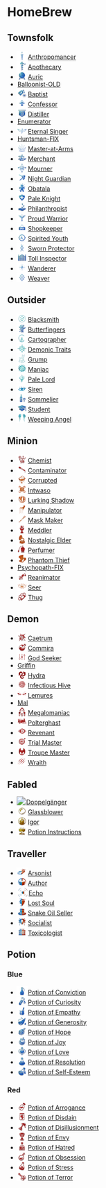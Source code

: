 # HomeBrew

## Townsfolk
- <img src="Townsfolk/Anthropomancer/image.png" style="height: 20px; scale: 130%; object-position: 50% 3px" /> <a href="https://github.com/yoyosource/BOTC-HomeBrew/tree/master/Townsfolk/Anthropomancer">Anthropomancer</a>
- <img src="Townsfolk/Apothecary/image.png" style="height: 20px; scale: 130%; object-position: 50% 3px" /> <a href="https://github.com/yoyosource/BOTC-HomeBrew/tree/master/Townsfolk/Apothecary">Apothecary</a>
- <img src="Townsfolk/Auric/image.png" style="height: 20px; scale: 130%; object-position: 50% 3px" /> <a href="https://github.com/yoyosource/BOTC-HomeBrew/tree/master/Townsfolk/Auric">Auric</a>
- <a href="https://github.com/yoyosource/BOTC-HomeBrew/tree/master/Townsfolk/Balloonist-OLD">Balloonist-OLD</a>
- <img src="Townsfolk/Baptist/image.png" style="height: 20px; scale: 130%; object-position: 50% 3px" /> <a href="https://github.com/yoyosource/BOTC-HomeBrew/tree/master/Townsfolk/Baptist">Baptist</a>
- <img src="Townsfolk/Confessor/image.png" style="height: 20px; scale: 130%; object-position: 50% 3px" /> <a href="https://github.com/yoyosource/BOTC-HomeBrew/tree/master/Townsfolk/Confessor">Confessor</a>
- <img src="Townsfolk/Distiller/image.png" style="height: 20px; scale: 130%; object-position: 50% 3px" /> <a href="https://github.com/yoyosource/BOTC-HomeBrew/tree/master/Townsfolk/Distiller">Distiller</a>
- <a href="https://github.com/yoyosource/BOTC-HomeBrew/tree/master/Townsfolk/Enumerator">Enumerator</a>
- <img src="Townsfolk/Eternal%20Singer/image.png" style="height: 20px; scale: 130%; object-position: 50% 3px" /> <a href="https://github.com/yoyosource/BOTC-HomeBrew/tree/master/Townsfolk/Eternal%20Singer">Eternal Singer</a>
- <a href="https://github.com/yoyosource/BOTC-HomeBrew/tree/master/Townsfolk/Huntsman-FIX">Huntsman-FIX</a>
- <img src="Townsfolk/Master-at-Arms/image.png" style="height: 20px; scale: 130%; object-position: 50% 3px" /> <a href="https://github.com/yoyosource/BOTC-HomeBrew/tree/master/Townsfolk/Master-at-Arms">Master-at-Arms</a>
- <img src="Townsfolk/Merchant/image.png" style="height: 20px; scale: 130%; object-position: 50% 3px" /> <a href="https://github.com/yoyosource/BOTC-HomeBrew/tree/master/Townsfolk/Merchant">Merchant</a>
- <img src="Townsfolk/Mourner/image.png" style="height: 20px; scale: 130%; object-position: 50% 3px" /> <a href="https://github.com/yoyosource/BOTC-HomeBrew/tree/master/Townsfolk/Mourner">Mourner</a>
- <img src="Townsfolk/Night%20Guardian/image.png" style="height: 20px; scale: 130%; object-position: 50% 3px" /> <a href="https://github.com/yoyosource/BOTC-HomeBrew/tree/master/Townsfolk/Night%20Guardian">Night Guardian</a>
- <img src="Townsfolk/Obatala/image.png" style="height: 20px; scale: 130%; object-position: 50% 3px" /> <a href="https://github.com/yoyosource/BOTC-HomeBrew/tree/master/Townsfolk/Obatala">Obatala</a>
- <img src="Townsfolk/Pale%20Knight/image.png" style="height: 20px; scale: 130%; object-position: 50% 3px" /> <a href="https://github.com/yoyosource/BOTC-HomeBrew/tree/master/Townsfolk/Pale%20Knight">Pale Knight</a>
- <img src="Townsfolk/Philanthropist/image.png" style="height: 20px; scale: 130%; object-position: 50% 3px" /> <a href="https://github.com/yoyosource/BOTC-HomeBrew/tree/master/Townsfolk/Philanthropist">Philanthropist</a>
- <img src="Townsfolk/Proud%20Warrior/image.png" style="height: 20px; scale: 130%; object-position: 50% 3px" /> <a href="https://github.com/yoyosource/BOTC-HomeBrew/tree/master/Townsfolk/Proud%20Warrior">Proud Warrior</a>
- <img src="Townsfolk/Shopkeeper/image.png" style="height: 20px; scale: 130%; object-position: 50% 3px" /> <a href="https://github.com/yoyosource/BOTC-HomeBrew/tree/master/Townsfolk/Shopkeeper">Shopkeeper</a>
- <img src="Townsfolk/Spirited%20Youth/image.png" style="height: 20px; scale: 130%; object-position: 50% 3px" /> <a href="https://github.com/yoyosource/BOTC-HomeBrew/tree/master/Townsfolk/Spirited%20Youth">Spirited Youth</a>
- <img src="Townsfolk/Sworn%20Protector/image.png" style="height: 20px; scale: 130%; object-position: 50% 3px" /> <a href="https://github.com/yoyosource/BOTC-HomeBrew/tree/master/Townsfolk/Sworn%20Protector">Sworn Protector</a>
- <img src="Townsfolk/Toll%20Inspector/image.png" style="height: 20px; scale: 130%; object-position: 50% 3px" /> <a href="https://github.com/yoyosource/BOTC-HomeBrew/tree/master/Townsfolk/Toll%20Inspector">Toll Inspector</a>
- <img src="Townsfolk/Wanderer/image.png" style="height: 20px; scale: 130%; object-position: 50% 3px" /> <a href="https://github.com/yoyosource/BOTC-HomeBrew/tree/master/Townsfolk/Wanderer">Wanderer</a>
- <img src="Townsfolk/Weaver/image.png" style="height: 20px; scale: 130%; object-position: 50% 3px" /> <a href="https://github.com/yoyosource/BOTC-HomeBrew/tree/master/Townsfolk/Weaver">Weaver</a>

## Outsider
- <img src="Outsider/Blacksmith/image.png" style="height: 20px; scale: 130%; object-position: 50% 3px" /> <a href="https://github.com/yoyosource/BOTC-HomeBrew/tree/master/Outsider/Blacksmith">Blacksmith</a>
- <img src="Outsider/Butterfingers/image.png" style="height: 20px; scale: 130%; object-position: 50% 3px" /> <a href="https://github.com/yoyosource/BOTC-HomeBrew/tree/master/Outsider/Butterfingers">Butterfingers</a>
- <img src="Outsider/Cartographer/image.png" style="height: 20px; scale: 130%; object-position: 50% 3px" /> <a href="https://github.com/yoyosource/BOTC-HomeBrew/tree/master/Outsider/Cartographer">Cartographer</a>
- <img src="Outsider/Demonic%20Traits/image.png" style="height: 20px; scale: 130%; object-position: 50% 3px" /> <a href="https://github.com/yoyosource/BOTC-HomeBrew/tree/master/Outsider/Demonic%20Traits">Demonic Traits</a>
- <img src="Outsider/Grump/image.png" style="height: 20px; scale: 130%; object-position: 50% 3px" /> <a href="https://github.com/yoyosource/BOTC-HomeBrew/tree/master/Outsider/Grump">Grump</a>
- <img src="Outsider/Maniac/image.png" style="height: 20px; scale: 130%; object-position: 50% 3px" /> <a href="https://github.com/yoyosource/BOTC-HomeBrew/tree/master/Outsider/Maniac">Maniac</a>
- <img src="Outsider/Pale%20Lord/image.png" style="height: 20px; scale: 130%; object-position: 50% 3px" /> <a href="https://github.com/yoyosource/BOTC-HomeBrew/tree/master/Outsider/Pale%20Lord">Pale Lord</a>
- <img src="Outsider/Siren/image.png" style="height: 20px; scale: 130%; object-position: 50% 3px" /> <a href="https://github.com/yoyosource/BOTC-HomeBrew/tree/master/Outsider/Siren">Siren</a>
- <img src="Outsider/Sommelier/image.png" style="height: 20px; scale: 130%; object-position: 50% 3px" /> <a href="https://github.com/yoyosource/BOTC-HomeBrew/tree/master/Outsider/Sommelier">Sommelier</a>
- <img src="Outsider/Student/image.png" style="height: 20px; scale: 130%; object-position: 50% 3px" /> <a href="https://github.com/yoyosource/BOTC-HomeBrew/tree/master/Outsider/Student">Student</a>
- <img src="Outsider/Weeping%20Angel/image.png" style="height: 20px; scale: 130%; object-position: 50% 3px" /> <a href="https://github.com/yoyosource/BOTC-HomeBrew/tree/master/Outsider/Weeping%20Angel">Weeping Angel</a>

## Minion
- <img src="Minion/Chemist/image.png" style="height: 20px; scale: 130%; object-position: 50% 3px" /> <a href="https://github.com/yoyosource/BOTC-HomeBrew/tree/master/Minion/Chemist">Chemist</a>
- <img src="Minion/Contaminator/image.png" style="height: 20px; scale: 130%; object-position: 50% 3px" /> <a href="https://github.com/yoyosource/BOTC-HomeBrew/tree/master/Minion/Contaminator">Contaminator</a>
- <img src="Minion/Corrupted/image.png" style="height: 20px; scale: 130%; object-position: 50% 3px" /> <a href="https://github.com/yoyosource/BOTC-HomeBrew/tree/master/Minion/Corrupted">Corrupted</a>
- <img src="Minion/Intwaso/image.png" style="height: 20px; scale: 130%; object-position: 50% 3px" /> <a href="https://github.com/yoyosource/BOTC-HomeBrew/tree/master/Minion/Intwaso">Intwaso</a>
- <img src="Minion/Lurking%20Shadow/image.png" style="height: 20px; scale: 130%; object-position: 50% 3px" /> <a href="https://github.com/yoyosource/BOTC-HomeBrew/tree/master/Minion/Lurking%20Shadow">Lurking Shadow</a>
- <img src="Minion/Manipulator/image.png" style="height: 20px; scale: 130%; object-position: 50% 3px" /> <a href="https://github.com/yoyosource/BOTC-HomeBrew/tree/master/Minion/Manipulator">Manipulator</a>
- <img src="Minion/Mask%20Maker/image.png" style="height: 20px; scale: 130%; object-position: 50% 3px" /> <a href="https://github.com/yoyosource/BOTC-HomeBrew/tree/master/Minion/Mask%20Maker">Mask Maker</a>
- <img src="Minion/Meddler/image.png" style="height: 20px; scale: 130%; object-position: 50% 3px" /> <a href="https://github.com/yoyosource/BOTC-HomeBrew/tree/master/Minion/Meddler">Meddler</a>
- <img src="Minion/Nostalgic%20Elder/image.png" style="height: 20px; scale: 130%; object-position: 50% 3px" /> <a href="https://github.com/yoyosource/BOTC-HomeBrew/tree/master/Minion/Nostalgic%20Elder">Nostalgic Elder</a>
- <img src="Minion/Perfumer/image.png" style="height: 20px; scale: 130%; object-position: 50% 3px" /> <a href="https://github.com/yoyosource/BOTC-HomeBrew/tree/master/Minion/Perfumer">Perfumer</a>
- <img src="Minion/Phantom%20Thief/image.png" style="height: 20px; scale: 130%; object-position: 50% 3px" /> <a href="https://github.com/yoyosource/BOTC-HomeBrew/tree/master/Minion/Phantom%20Thief">Phantom Thief</a>
- <a href="https://github.com/yoyosource/BOTC-HomeBrew/tree/master/Minion/Psychopath-FIX">Psychopath-FIX</a>
- <img src="Minion/Reanimator/image.png" style="height: 20px; scale: 130%; object-position: 50% 3px" /> <a href="https://github.com/yoyosource/BOTC-HomeBrew/tree/master/Minion/Reanimator">Reanimator</a>
- <img src="Minion/Seer/image.png" style="height: 20px; scale: 130%; object-position: 50% 3px" /> <a href="https://github.com/yoyosource/BOTC-HomeBrew/tree/master/Minion/Seer">Seer</a>
- <img src="Minion/Thug/image.png" style="height: 20px; scale: 130%; object-position: 50% 3px" /> <a href="https://github.com/yoyosource/BOTC-HomeBrew/tree/master/Minion/Thug">Thug</a>

## Demon
- <img src="Demon/Caetrum/image.png" style="height: 20px; scale: 130%; object-position: 50% 3px" /> <a href="https://github.com/yoyosource/BOTC-HomeBrew/tree/master/Demon/Caetrum">Caetrum</a>
- <img src="Demon/Commira/image.png" style="height: 20px; scale: 130%; object-position: 50% 3px" /> <a href="https://github.com/yoyosource/BOTC-HomeBrew/tree/master/Demon/Commira">Commira</a>
- <img src="Demon/God%20Seeker/image.png" style="height: 20px; scale: 130%; object-position: 50% 3px" /> <a href="https://github.com/yoyosource/BOTC-HomeBrew/tree/master/Demon/God%20Seeker">God Seeker</a>
- <a href="https://github.com/yoyosource/BOTC-HomeBrew/tree/master/Demon/Griffin">Griffin</a>
- <img src="Demon/Hydra/image.png" style="height: 20px; scale: 130%; object-position: 50% 3px" /> <a href="https://github.com/yoyosource/BOTC-HomeBrew/tree/master/Demon/Hydra">Hydra</a>
- <img src="Demon/Infectious%20Hive/image.png" style="height: 20px; scale: 130%; object-position: 50% 3px" /> <a href="https://github.com/yoyosource/BOTC-HomeBrew/tree/master/Demon/Infectious%20Hive">Infectious Hive</a>
- <img src="Demon/Lemures/image.png" style="height: 20px; scale: 130%; object-position: 50% 3px" /> <a href="https://github.com/yoyosource/BOTC-HomeBrew/tree/master/Demon/Lemures">Lemures</a>
- <a href="https://github.com/yoyosource/BOTC-HomeBrew/tree/master/Demon/Mal">Mal</a>
- <img src="Demon/Megalomaniac/image.png" style="height: 20px; scale: 130%; object-position: 50% 3px" /> <a href="https://github.com/yoyosource/BOTC-HomeBrew/tree/master/Demon/Megalomaniac">Megalomaniac</a>
- <img src="Demon/Polterghast/image.png" style="height: 20px; scale: 130%; object-position: 50% 3px" /> <a href="https://github.com/yoyosource/BOTC-HomeBrew/tree/master/Demon/Polterghast">Polterghast</a>
- <img src="Demon/Revenant/image.png" style="height: 20px; scale: 130%; object-position: 50% 3px" /> <a href="https://github.com/yoyosource/BOTC-HomeBrew/tree/master/Demon/Revenant">Revenant</a>
- <img src="Demon/Trial%20Master/image.png" style="height: 20px; scale: 130%; object-position: 50% 3px" /> <a href="https://github.com/yoyosource/BOTC-HomeBrew/tree/master/Demon/Trial%20Master">Trial Master</a>
- <img src="Demon/Troupe%20Master/image.png" style="height: 20px; scale: 130%; object-position: 50% 3px" /> <a href="https://github.com/yoyosource/BOTC-HomeBrew/tree/master/Demon/Troupe%20Master">Troupe Master</a>
- <img src="Demon/Wraith/image.png" style="height: 20px; scale: 130%; object-position: 50% 3px" /> <a href="https://github.com/yoyosource/BOTC-HomeBrew/tree/master/Demon/Wraith">Wraith</a>

## Fabled
- <img src="Fabled/Doppelgänger/image.png" style="height: 20px; scale: 130%; object-position: 50% 3px" /> <a href="https://github.com/yoyosource/BOTC-HomeBrew/tree/master/Fabled/Doppelgänger">Doppelgänger</a>
- <img src="Fabled/Glassblower/image.png" style="height: 20px; scale: 130%; object-position: 50% 3px" /> <a href="https://github.com/yoyosource/BOTC-HomeBrew/tree/master/Fabled/Glassblower">Glassblower</a>
- <img src="Fabled/Igor/image.png" style="height: 20px; scale: 130%; object-position: 50% 3px" /> <a href="https://github.com/yoyosource/BOTC-HomeBrew/tree/master/Fabled/Igor">Igor</a>
- <img src="Fabled/Potion%20Instructions/image.png" style="height: 20px; scale: 130%; object-position: 50% 3px" /> <a href="https://github.com/yoyosource/BOTC-HomeBrew/tree/master/Fabled/Potion%20Instructions">Potion Instructions</a>

## Traveller
- <img src="Traveller/Arsonist/image.png" style="height: 20px; scale: 130%; object-position: 50% 3px" /> <a href="https://github.com/yoyosource/BOTC-HomeBrew/tree/master/Traveller/Arsonist">Arsonist</a>
- <img src="Traveller/Author/image.png" style="height: 20px; scale: 130%; object-position: 50% 3px" /> <a href="https://github.com/yoyosource/BOTC-HomeBrew/tree/master/Traveller/Author">Author</a>
- <img src="Traveller/Echo/image.png" style="height: 20px; scale: 130%; object-position: 50% 3px" /> <a href="https://github.com/yoyosource/BOTC-HomeBrew/tree/master/Traveller/Echo">Echo</a>
- <img src="Traveller/Lost%20Soul/image.png" style="height: 20px; scale: 130%; object-position: 50% 3px" /> <a href="https://github.com/yoyosource/BOTC-HomeBrew/tree/master/Traveller/Lost%20Soul">Lost Soul</a>
- <img src="Traveller/Snake%20Oil%20Seller/image.png" style="height: 20px; scale: 130%; object-position: 50% 3px" /> <a href="https://github.com/yoyosource/BOTC-HomeBrew/tree/master/Traveller/Snake%20Oil%20Seller">Snake Oil Seller</a>
- <img src="Traveller/Socialist/image.png" style="height: 20px; scale: 130%; object-position: 50% 3px" /> <a href="https://github.com/yoyosource/BOTC-HomeBrew/tree/master/Traveller/Socialist">Socialist</a>
- <img src="Traveller/Toxicologist/image.png" style="height: 20px; scale: 130%; object-position: 50% 3px" /> <a href="https://github.com/yoyosource/BOTC-HomeBrew/tree/master/Traveller/Toxicologist">Toxicologist</a>

## Potion

### Blue
- <img src="Potion/Blue/Potion%20of%20Conviction/image.png" style="height: 20px; scale: 130%; object-position: 50% 3px" /> <a href="https://github.com/yoyosource/BOTC-HomeBrew/tree/master/Potion/Blue/Potion%20of%20Conviction">Potion of Conviction</a>
- <img src="Potion/Blue/Potion%20of%20Curiosity/image.png" style="height: 20px; scale: 130%; object-position: 50% 3px" /> <a href="https://github.com/yoyosource/BOTC-HomeBrew/tree/master/Potion/Blue/Potion%20of%20Curiosity">Potion of Curiosity</a>
- <img src="Potion/Blue/Potion%20of%20Empathy/image.png" style="height: 20px; scale: 130%; object-position: 50% 3px" /> <a href="https://github.com/yoyosource/BOTC-HomeBrew/tree/master/Potion/Blue/Potion%20of%20Empathy">Potion of Empathy</a>
- <img src="Potion/Blue/Potion%20of%20Generosity/image.png" style="height: 20px; scale: 130%; object-position: 50% 3px" /> <a href="https://github.com/yoyosource/BOTC-HomeBrew/tree/master/Potion/Blue/Potion%20of%20Generosity">Potion of Generosity</a>
- <img src="Potion/Blue/Potion%20of%20Hope/image.png" style="height: 20px; scale: 130%; object-position: 50% 3px" /> <a href="https://github.com/yoyosource/BOTC-HomeBrew/tree/master/Potion/Blue/Potion%20of%20Hope">Potion of Hope</a>
- <img src="Potion/Blue/Potion%20of%20Joy/image.png" style="height: 20px; scale: 130%; object-position: 50% 3px" /> <a href="https://github.com/yoyosource/BOTC-HomeBrew/tree/master/Potion/Blue/Potion%20of%20Joy">Potion of Joy</a>
- <img src="Potion/Blue/Potion%20of%20Love/image.png" style="height: 20px; scale: 130%; object-position: 50% 3px" /> <a href="https://github.com/yoyosource/BOTC-HomeBrew/tree/master/Potion/Blue/Potion%20of%20Love">Potion of Love</a>
- <img src="Potion/Blue/Potion%20of%20Resolution/image.png" style="height: 20px; scale: 130%; object-position: 50% 3px" /> <a href="https://github.com/yoyosource/BOTC-HomeBrew/tree/master/Potion/Blue/Potion%20of%20Resolution">Potion of Resolution</a>
- <img src="Potion/Blue/Potion%20of%20Self-Esteem/image.png" style="height: 20px; scale: 130%; object-position: 50% 3px" /> <a href="https://github.com/yoyosource/BOTC-HomeBrew/tree/master/Potion/Blue/Potion%20of%20Self-Esteem">Potion of Self-Esteem</a>

### Red
- <img src="Potion/Red/Potion%20of%20Arrogance/image.png" style="height: 20px; scale: 130%; object-position: 50% 3px" /> <a href="https://github.com/yoyosource/BOTC-HomeBrew/tree/master/Potion/Red/Potion%20of%20Arrogance">Potion of Arrogance</a>
- <img src="Potion/Red/Potion%20of%20Disdain/image.png" style="height: 20px; scale: 130%; object-position: 50% 3px" /> <a href="https://github.com/yoyosource/BOTC-HomeBrew/tree/master/Potion/Red/Potion%20of%20Disdain">Potion of Disdain</a>
- <img src="Potion/Red/Potion%20of%20Disillusionment/image.png" style="height: 20px; scale: 130%; object-position: 50% 3px" /> <a href="https://github.com/yoyosource/BOTC-HomeBrew/tree/master/Potion/Red/Potion%20of%20Disillusionment">Potion of Disillusionment</a>
- <img src="Potion/Red/Potion%20of%20Envy/image.png" style="height: 20px; scale: 130%; object-position: 50% 3px" /> <a href="https://github.com/yoyosource/BOTC-HomeBrew/tree/master/Potion/Red/Potion%20of%20Envy">Potion of Envy</a>
- <img src="Potion/Red/Potion%20of%20Hatred/image.png" style="height: 20px; scale: 130%; object-position: 50% 3px" /> <a href="https://github.com/yoyosource/BOTC-HomeBrew/tree/master/Potion/Red/Potion%20of%20Hatred">Potion of Hatred</a>
- <img src="Potion/Red/Potion%20of%20Obsession/image.png" style="height: 20px; scale: 130%; object-position: 50% 3px" /> <a href="https://github.com/yoyosource/BOTC-HomeBrew/tree/master/Potion/Red/Potion%20of%20Obsession">Potion of Obsession</a>
- <img src="Potion/Red/Potion%20of%20Stress/image.png" style="height: 20px; scale: 130%; object-position: 50% 3px" /> <a href="https://github.com/yoyosource/BOTC-HomeBrew/tree/master/Potion/Red/Potion%20of%20Stress">Potion of Stress</a>
- <img src="Potion/Red/Potion%20of%20Terror/image.png" style="height: 20px; scale: 130%; object-position: 50% 3px" /> <a href="https://github.com/yoyosource/BOTC-HomeBrew/tree/master/Potion/Red/Potion%20of%20Terror">Potion of Terror</a>
